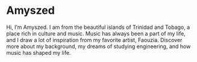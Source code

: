 # Amyszed
Hi, I’m Amyszed. I am from the beautiful islands of Trinidad and Tobago, a place rich in culture and music. Music has always been a part of my life, and I draw a lot of inspiration from my favorite artist, Faouzia. Discover more about my background, my dreams of studying engineering, and how music has shaped my life.
